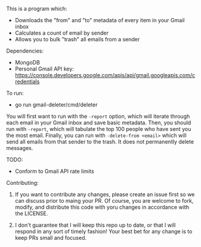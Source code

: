 This is a program which:

  - Downloads the "from" and "to" metadata of every item in your Gmail inbox
  - Calculates a count of email by sender
  - Allows you to bulk "trash" all emails from a sender

Dependencies:
  - MongoDB
  - Personal Gmail API key: https://console.developers.google.com/apis/api/gmail.googleapis.com/credentials 

To run:
  - go run gmail-deleter/cmd/deleter

You will first want to run with the `-report` option, which will iterate
through each email in your Gmail inbox and save basic metadata. Then, you
should run with `-report`, which will tabulate the top 100 people who have
sent you the most email. Finally, you can run with `-delete-from <email>`
which will send all emails from that sender to the trash. It does not
permanently delete messages.

TODO:
  - Conform to Gmail API rate limits

Contributing:

  1. If you want to contribute any changes, please create an issue first
     so we can discuss prior to maing your PR. Of course, you are welcome
     to fork, modify, and distribute this code with yoru changes in accordance
     with the LICENSE.

  2. I don't guarantee that I will keep this repo up to date, or that I will
     respond in any sort of timely fashion! Your best bet for any change is
     to keep PRs small and focused.
